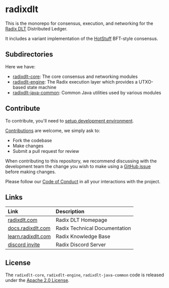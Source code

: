 # radixdlt

This is the monorepo for consensus, execution, and networking for the [Radix DLT](https://www.radixdlt.com)
Distributed Ledger.

It includes a variant implementation of the [HotStuff](https://arxiv.org/abs/1803.05069) BFT-style consensus.

## Subdirectories
Here we have:

- [radixdlt-core](radixdlt-core/README.md): The core consensus and networking modules
- [radixdlt-engine](radixdlt-engine/README.md): The Radix execution layer which provides
  a UTXO-based state machine
- [radixdlt-java-common](radixdlt-java-common/README.md): Common Java utilities used by various modules

## Contribute

To contribute, you'll need to [setup development environment](docs/development/README.md).

[Contributions](CONTRIBUTING.md) are welcome, we simply ask to:

* Fork the codebase
* Make changes
* Submit a pull request for review

When contributing to this repository, we recommend discussing with the development team the change you wish to make using a [GitHub issue](https://github.com/radixdlt/radixdlt/issues) before making changes.

Please follow our [Code of Conduct](CODE_OF_CONDUCT.md) in all your interactions with the project.

## Links

| Link | Description |
| :----- | :------ |
[radixdlt.com](https://radixdlt.com/) | Radix DLT Homepage
[docs.radixdlt.com](https://docs.radixdlt.com/) | Radix Technical Documentation
[learn.radixdlt.com](https://learn.radixdlt.com/) | Radix Knowledge Base
[discord invite](https://discord.com/invite/WkB2USt) | Radix Discord Server

## License

The `radixdlt-core`, `radixdlt-engine`, `radixdlt-java-common` code is released under the [Apache 2.0 License](LICENSE).
